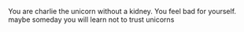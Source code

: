 You are charlie the unicorn without a kidney. You feel bad for yourself.
maybe someday you will learn not to trust unicorns
